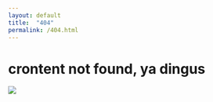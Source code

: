 ```yaml
---
layout: default
title:  "404"
permalink: /404.html
---
```

<div id="home404">
  <div class="dingus">
    <h1>crontent not found, ya dingus</h1>
  </div><img src="http://24.media.tumblr.com/tumblr_m3m6lkTtHO1qgs0sio1_500.gif" /></div>
